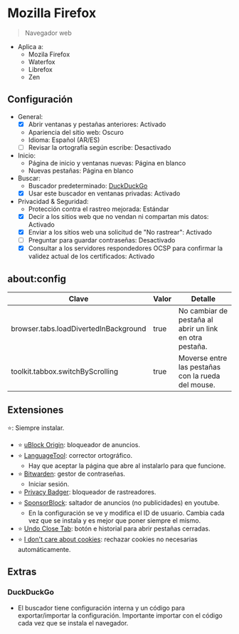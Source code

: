 # Mozilla Firefox

> Navegador web

- Aplica a:
  - Mozila Firefox
  - Waterfox
  - Librefox
  - Zen

## Configuración

- General:
  - [x] Abrir ventanas y pestañas anteriores: Activado
  - Apariencia del sitio web: Oscuro
  - Idioma: Español (AR/ES)
  - [ ] Revisar la ortografía según escribe: Desactivado
- Inicio:
  - Página de inicio y ventanas nuevas: Página en blanco
  - Nuevas pestañas: Página en blanco
- Buscar:
  - Buscador predeterminado: [DuckDuckGo](#duckduckgo)
  - [x] Usar este buscador en ventanas privadas: Activado
- Privacidad & Seguridad:
  - Protección contra el rastreo mejorada: Estándar
  - [x] Decir a los sitios web que no vendan ni compartan mis datos: Activado
  - [x] Enviar a los sitios web una solicitud de "No rastrear": Activado
  - [ ] Preguntar para guardar contraseñas: Desactivado
  - [x] Consultar a los servidores respondedores OCSP para confirmar la validez actual de los certificados: Activado

## about:config

| Clave                                 | Valor | Detalle                                                 |
| ------------------------------------- | ----- | ------------------------------------------------------- |
| browser.tabs.loadDivertedInBackground | true  | No cambiar de pestaña al abrir un link en otra pestaña. |
| toolkit.tabbox.switchByScrolling      | true  | Moverse entre las pestañas con la rueda del mouse.      |

## Extensiones

⭐: Siempre instalar.

- ⭐ [uBlock Origin](https://addons.mozilla.org/es-AR/firefox/addon/ublock-origin/): bloqueador de anuncios.
- ⭐ [LanguageTool](https://addons.mozilla.org/es-AR/firefox/addon/languagetool/): corrector ortográfico.
  - Hay que aceptar la página que abre al instalarlo para que funcione.
- ⭐ [Bitwarden](https://addons.mozilla.org/es-AR/firefox/addon/bitwarden-password-manager/): gestor de contraseñas.
  - Iniciar sesión.
- ⭐ [Privacy Badger](https://addons.mozilla.org/es-AR/firefox/addon/privacy-badger17): bloqueador de rastreadores.
- ⭐ [SponsorBlock](https://addons.mozilla.org/es-AR/firefox/addon/sponsorblock/): saltador de anuncios (no publicidades) en youtube.
  - En la configuración se ve y modifica el ID de usuario. Cambia cada vez que se instala y es mejor que poner siempre el mismo.
- ⭐ [Undo Close Tab](https://addons.mozilla.org/es-AR/firefox/addon/undoclosetabbutton/): botón e historial para abrir pestañas cerradas.
- ⭐ [I don't care about cookies](https://addons.mozilla.org/es-ES/firefox/addon/i-dont-care-about-cookies/): rechazar cookies no necesarias automáticamente.

## Extras

### DuckDuckGo

- El buscador tiene configuración interna y un código para exportar/importar la configuración. Importante importar con el código cada vez que se instala el navegador.
